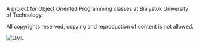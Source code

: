 A project for Object Oriented Programming classes at Bialystok University of Technology.

All copyrights reserved, copying and reproduction of content is not allowed.

![UML]([http://www.plantuml.com/plantuml/png/hLPDRziu4BtdLmZDnSLkYYJTNWmtg3-QhR4973XEznYCfR7DBKKA99N4oFQ_xuWQoRIYHDsqFXWIvv5yRpvczCawC2vFvK4imTheJqZn4XIiqKIF1n7zVeiU2UD4_3sQAdfICKRz4CUe6uj6GLeOhJD2hQF1O8tkx2pw6Brvmw1nRWmgTu5tA0aeb0jG9nvq50tluHlstfBzJek4TrwZgsxe5N_zyf86QgfYWsbrG_ECELfqLqQl3LfR6_dM2mt9KzltWqkjz0WtS2TqRgB1lqT7eNXssr-uZHxve9bQ6B4cssVbq9nEUjfjqFJ7MagH50il7qv7yQ6a8OX2ehLPw5c6YhPFw8NNPO4QnaxSuNLcX4Cobm_Cn_gNEIgw74rjhHPQdVv_fJ3Uqm27ddc74ps6bNv1a1JCgSEqrhkXDRSPfZfNZbFbOtHw_6kS75p854PQMuVcEaDCQWwsUBlCfHEP5DvtAwd14tbtlAe2anjmGgl0-e6ihtLXbicjP-4PzJ89soVuwMULfsZ0QTEkBrJ30XS6ibqoGGfhl284nbeb8VNN4G_n3y9rmoUUmOnoO25IV9rChudb5HLHozCPgcBXPmfYgHygDWGPyPldzijAXgZEc6f7jH0aB1QtgRMcyC0hko2U7DVP6PSTTn_2Db0YBPnBoqD-t2k-wqgzVzYtZS3SJAyChc39us2s_0TZrmJDLYkBZY1VoQZDUtRJjGFZclrvGVuiyw87lkxxdcq3LKXfjtDcYIT1cMEgxt2y0GEnGpDSqTy4AULwIV5V7TETSUnyZiILJzgnLivGU8DU3Sv1_6siqqmhzErhw5UO3f7nGsggidpdcjENqkfSF61oaoNWMZBkaixhLOT-1PbZtn_j7vlvfiw5mJ3RQhUCm68jXlKs9RBo8JaAqssBT0TcxUDDjQdiIfkK3TRfR2Bg3uWgLO_VdLIfgfTaZILEq65STDGMU0ss8ja1XsejGzGV7ofOKa7ca8ZSDXfTPx1U4OvXyJnZARQN25CIw7EKtpu9U7bEMO44RD_o8y5gHeMZnNgYnywoj_VQ9AEEnbTvhApKlQwpsWVmO6oFTkLsBHDz7sBULnFeDWPLKYVhae1aT2R7oYniQHLglGEiG5eCcqndWuuBUPPuFj-aUKTvNVF0ApH5chEnsKN2QRVmjT4hIoIuxVSeHMi9m1-rBuy2pawW52jI8IfZ_5nYSD3hdkC_2TeAAgOzTC2vaCu7VXo-rpFlCBhTy2YfUY4RsjAAROE1GKYqablwph-j_Mq9UI6i6ynX6uDrNuhlXhCVZkvXWVaRP82ezffY9it5MYHBdMn3yjsp_zd4EQGqs5AhfUlQIfGPj8QiFJZx0tq4vfnMzNrtAzNjC_K273PxKYkTneK7dqXzdih_0000](http://www.plantuml.com/plantuml/png/hLVVRzis47xFNo6qBnws3ccwlXXUKFzeLcC95DXEznZGujdcIl44aafiPFtVTv98MM6uACZQ1rMv-qZTzzqFqf-CPTgMkJp993CcMHPQM4Wr1pr5PJLA2JfvE4detxl4rDu5A7AJUUZWtb2ZVauEwMPZm99x8v7PvFVazDVJZNFgKgLA7bAL0G7MY9By6oODk6-Cxzat6Fn4pZiKt1cNLPIXyQRWp4BSkaHjXThMH8w8xoTNg702EtOdiDJ9w9ztx-AKlHmPQhXYYcsz2aJXmLXcHVOzcIjwQuXqWLwioaGkeMe9tEBQkeAz9K_rNvIrmuuvh_ST54YRc24z0iG23DWQ4vUXTjtCUnJe1k-8_y7o5_7ku1pgne1MP2MdiPfoa8n6Mx3dvoJ2cpSED2sr1cKluGwaa-Y8Ul-S9akm_Wk3wZ5iFXAWvYhJaFil36AgNMlSQZ0c5EuI6VU-7js8V23Rdt1ecoLLAossvFkiBEYpsG3j3lHmYb8ANXcUtvosSfiIXquMEA9UOLg0ekKpHA-xh53Zp8exQ2gwRS-NDszSz9TJyVWw36QXZhn7n1hZc7u19YcPSmjvotT7DhiRvrWgstRJsUaF4RdxmNO00l09eh5X8ARoN9NIYa8Aq9tnTdOSRxpKp0fK7Uz7yhvMnwAGXsD4WqAomnFy_BCgSz3CeewJ32bvgYlDYcDPiPnjuHhq4Z9Kl1l_Aw8Fy7jX--6pEeAKgc4bSdWbrugJerVrHaiF2r2LuV-qnXhtFXg2J71_ZEs7DG-5chfGU_g68DssiRkMQyxspd9CullJjaIpPlO-XZWVKoAln2NpsBq-QiEbPr-_FFPDcBwPNslOiBKx6DBrtv3P4DJU3hwI4_M7w17l5gr8pwOk1goU0CCwsW1LKOdxNMM99qbPG8vtCDqnpJ8BUhoXnmoev0QyUlfj-YlEYUyoSKrhWvkJ4zPQbdsRObwW0cKhVMkB2wSA9YVxN1NbKPgpvyhgGko1nwz0gRgY_GP-qwzCbZ2ijwvVmtfJ5q93jzfQMIRCG4l6yGqfEkPZ4WhoGuIwPNfRvvjwKvaDwjmvZCLY9jnLedjPVEzB5TVapIJCm49MZTK8l0KRmO_0iThABkgtZnx6FMJ1k2XDEEZwalMAT8ohzzHHCGCkT1F0q6MPu472ctsQ3YHWVCbBaXLcnMNByKaUUjlUtAFcavx1vnLhElNHrDay1hZJCPvjBpjAZlTTp0T_0jrcJBdGszyELfVWtS8qNg6syHyNRiZq3EYiecSeplyUqcv5yxbmmwf56iyIIyMVk45NNU3MXaEcUnYkwjOPD1tK2UQN90TZ213SVkCJoXKlMnEOPJPfIY2icx1j_VIeRm-nVije3Mrm8QIjwsBQ_Riz4jycjpjtqlXHwHongdE-qKW3uwZaWNuGtBRfC8Iy5CQE5koGCME_LDUAynSd_ss5-Ol93iAlrMioBCHMy3NoGpVu_gj1hAxSwfK-q2IcpyKws4KGJLayEUrvxu_I2xBYVV-anVYHUyai12Ch6axumPDFnBxCvRy0))
